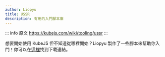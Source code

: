 ```yaml
---
author: Liopyu
title: USSR
description: 有用的入門腳本庫
---
```


::: info 原文
https://kubejs.com/wiki/tooling/ussr
:::

想要開始使用 KubeJS 但不知道從哪裡開始？Liopyu 製作了一些腳本來幫助你入門！你可以在[這裡](https://github.com/liopyu/ussr)找到下載連結。